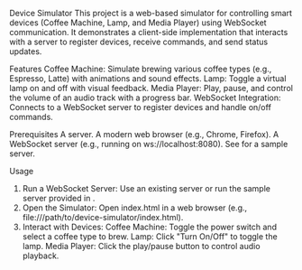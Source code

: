 Device Simulator
This project is a web-based simulator for controlling smart devices (Coffee Machine, Lamp, and Media Player) using WebSocket communication. It demonstrates a client-side implementation that interacts with a server to register devices, receive commands, and send status updates.

Features
Coffee Machine: Simulate brewing various coffee types (e.g., Espresso, Latte) with animations and sound effects.
Lamp: Toggle a virtual lamp on and off with visual feedback.
Media Player: Play, pause, and control the volume of an audio track with a progress bar.
WebSocket Integration: Connects to a WebSocket server to register devices and handle on/off commands.

Prerequisites
A server.
A modern web browser (e.g., Chrome, Firefox).
A WebSocket server (e.g., running on ws://localhost:8080). See for a sample server.

Usage
1. Run a WebSocket Server:
    Use an existing server or run the sample server provided in .
2. Open the Simulator:
    Open index.html in a web browser (e.g., file:///path/to/device-simulator/index.html).
3. Interact with Devices:
    Coffee Machine: Toggle the power switch and select a coffee type to brew.
    Lamp: Click "Turn On/Off" to toggle the lamp.
    Media Player: Click the play/pause button to control audio playback.
